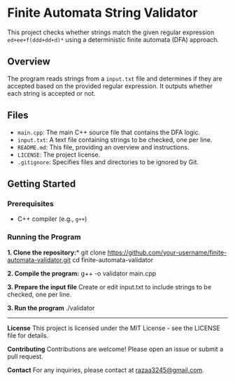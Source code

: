 # Finite Automata String Validator

This project checks whether strings match the given regular expression `ed+ee+f(ddd+dd+d)*` using a deterministic finite automata (DFA) approach.

## Overview

The program reads strings from a `input.txt` file and determines if they are accepted based on the provided regular expression. It outputs whether each string is accepted or not.

## Files

- `main.cpp`: The main C++ source file that contains the DFA logic.
- `input.txt`: A text file containing strings to be checked, one per line.
- `README.md`: This file, providing an overview and instructions.
- `LICENSE`: The project license.
- `.gitignore`: Specifies files and directories to be ignored by Git.

## Getting Started

### Prerequisites

- C++ compiler (e.g., `g++`)

### Running the Program

**1. Clone the repository:*** 
   git clone https://github.com/your-username/finite-automata-validator.git
   cd finite-automata-validator
   
**2. Compile the program:**
   g++ -o validator main.cpp

**3. Prepare the input file**
   Create or edit input.txt to include strings to be checked, one per line.

**3. Run the program**
   ./validator

***********************************************************************************************************************************************

**License**
This project is licensed under the MIT License - see the LICENSE file for details.

**Contributing**
Contributions are welcome! Please open an issue or submit a pull request.

**Contact**
For any inquiries, please contact at razaa3245@gmail.com.

   



   

